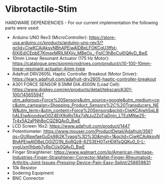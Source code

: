 # Vibrotactile-Stim

HARDWARE DEPENDENCIES - For our current implementation the following parts were used:

- Arduino UNO Rev3 (MicroController): https://store-usa.arduino.cc/products/arduino-uno-rev3/?gclid=CjwKCAiAksyNBhAPEiwAlDBeLFOKCqU3ffst-6lXjEdiCEpbE7KmqxMRILMXjiv_MBeOx_-FpIC3hBoCul0QAvD_BwE
- 10mm Linear Resonant Actuator (175 Hz Motor): https://catalogue.precisionmicrodrives.com/product/c10-100-10mm-linear-resonant-actuator-4mm-type
- Adafruit DRV2605L Haptic Controller Breakout (Motor Driver): https://learn.adafruit.com/adafruit-drv2605-haptic-controller-breakout
- A301 FORCE SENSOR 9.5MM DIA.4500N (Load Cell): https://www.digikey.com/en/products/detail/tekscan/A301-100/14565594?utm_adgroup=Force%20Sensors&utm_source=google&utm_medium=cpc&utm_campaign=Shopping_Product_Sensors%2C%20Transducers_NEW&utm_term=&utm_content=Force%20Sensors&gclid=CjwKCAjwh5qLBhALEiwAioodswO0Z4EjX9qRsTAx7xNJu2ZoTiaDnjn_LTEzMNw25-Tr4x5A2aPNhBoCQZ8QAvD_BwE
- LCD Screen 16x2: https://www.adafruit.com/product/1447
- Potentiometer: https://www.mouser.com/ProductDetail/Adafruit/356?qs=GURawfaeGuDs98j2KTyaqg%3D%3D&mgh=1&gclid=CjwKCAiAksyNBhAPEiwAlDBeLOGlZO1N_6oRQz8-6ZS3EH0TxHD81sQQKu0_0-L-vvgUxm1hbeb7yRoCUx0QAvD_BwE
- Finger Straightener: https://www.walmart.com/ip/American-Heritage-Industries-Finger-Straightener-Corrector-Mallet-Finger-Rheumatoid-Arthritis-Joint-Issues-Pressing-Device-Pain-Easy-Splint/256659831
- 10k Resistor
- Sodering Equipment
- BNC Connector
